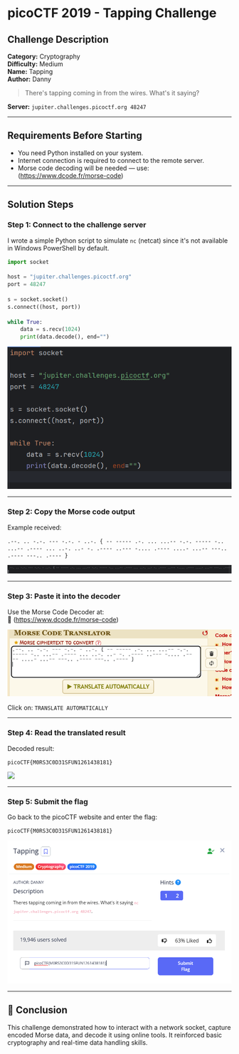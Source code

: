 

#  picoCTF 2019 - Tapping Challenge

##  Challenge Description

**Category:** Cryptography  
**Difficulty:** Medium  
**Name:** Tapping  
**Author:** Danny

> There's tapping coming in from the wires. What's it saying?

**Server:** `jupiter.challenges.picoctf.org 48247`

---

##  Requirements Before Starting

- You need Python installed on your system.
- Internet connection is required to connect to the remote server.
- Morse code decoding will be needed — use: (https://www.dcode.fr/morse-code)

---

##  Solution Steps

###  Step 1: Connect to the challenge server

I wrote a simple Python script to simulate `nc` (netcat) since it's not available in Windows PowerShell by default.

```python
import socket

host = "jupiter.challenges.picoctf.org"
port = 48247

s = socket.socket()
s.connect((host, port))

while True:
    data = s.recv(1024)
    print(data.decode(), end="")
```
![](img/paython.png)

---

### Step 2: Copy the Morse code output

Example received:
```
.--. .. -.-. --- -.-. - ..-. { -- ----- .-. ... ...-- -.-. ----- -.. ...-- .---- ... ..-. ..- -. .---- ..--- -.... .---- ....- ...-- ---.. .---- ---.. .---- } 
```

![](img/output.png)

---

###  Step 3: Paste it into the decoder

Use the Morse Code Decoder at:  
🔗 (https://www.dcode.fr/morse-code)

![](img/output2.png)

Click on:  `TRANSLATE AUTOMATICALLY`

---

###  Step 4: Read the translated result

Decoded result:
```
picoCTF{M0RS3C0D31SFUN1261438181}
```

![](img/result.png)

---

###  Step 5: Submit the flag

Go back to the picoCTF website and enter the flag:
```
picoCTF{M0RS3C0D31SFUN1261438181}
```

![](img/flag.png)

---

## 🏁 Conclusion

This challenge demonstrated how to interact with a network socket, capture encoded Morse data, and decode it using online tools. It reinforced basic cryptography and real-time data handling skills.

